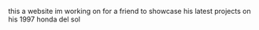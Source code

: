 this a website im working on for a friend to showcase his latest projects on his 1997 honda del sol
